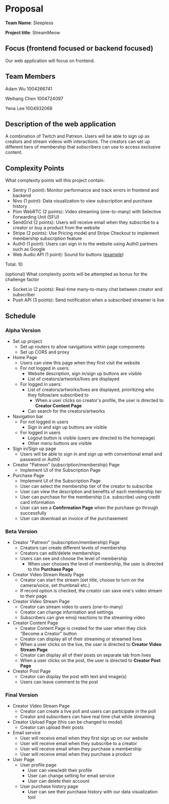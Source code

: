 # Proposal

**Team Name**: Sleepless

**Project title**: StreamMeow

## Focus (frontend focused or backend focused)

Our web application will focus on frontend.

## Team Members

Adam Wu 1004266741

Weihang Chen 1004724097

Yena Lee 1004932068

## Description of the web application

A combination of Twitch and Patreon. Users will be able to sign up as creators and stream videos with interactions. The creators can set up different tiers of membership that subscribers can use to access exclusive content.

## Complexity Points

What complexity points will this project contain:

- Sentry (1 point): Monitor performance and track errors in frontend and backend
- Nivo (1 point): Data visualization to view subscription and purchase history
- Pion WebRTC (2 points): Video streaming (one-to-many) with Selective Forwarding Unit (SFU)
- SendGrid (2 points): Users will receive email when they subscribe to a creator or buy a product from the website
- Stripe (2 points): Use Pricing model and Stripe Checkout to implement membership subscription feature
- Auth0 (1 point): Users can sign in to the website using Auth0 partners such as Google
- Web Audio API (1 point): Sound for buttons ([example](https://css-tricks.com/form-validation-web-audio/))

Total: 10

(optional) What complexity points will be attempted as bonus for the challenge factor

- Socket.io (2 points): Real-time many-to-many chat between creator and subscriber
- Push API (3 points): Send notification when a subscribed streamer is live

## Schedule

### Alpha Version

- Set up project
  - Set up routers to allow navigations within page components
  - Set up CORS and proxy
- Home Page
  - Users can view this page when they first visit the website
  - For not logged in users:
    - Website description, sign in/sign up buttons are visible
    - List of creators/artworks/lives are displayed
  - For logged in users:
    - List of creators/artworks/lives are displayed, prioritizing who they follow/are subscribed to
      - When a user clicks on creator's profile, the user is directed to **Creator Content Page**
    - Can search for the creators/artworks
- Navigation bar
  - For not logged in users
    - Sign in and sign up buttons are visible
  - For logged in users
    - Logout button is visible (users are directed to the homepage)
    - Other menu buttons are visible
- Sign in/Sign up page
  - Users will be able to sign in and sign up with conventional email and password or Auth0
- Creator "Patreon" (subscription/membership) Page
  - Implement UI of the Subscription Page
- Purchase Page
  - Implement UI of the Subscription Page
  - User can select the membership tier of the creator to subscribe
  - User can view the description and benefits of each membership tier
  - User can purchase for the membership (i.e. subscribe) using credit card information
  - User can see a **Confirmation Page** when the purchase go through successfully
  - User can download an invoice of the purchasement

### Beta Version

- Creator "Patreon" (subscription/membership) Page
  - Creators can create different levels of membership
  - Creators can edit/delete memberships
  - Users can see and choose the level of membership
    - When user chooses the level of membership, the user is directed to the **Purchase Page**
- Creator Video Stream Ready Page
  - Creator can start the stream (set title, choose to turn on the camera/voice, set thumbnail etc.)
  - If record option is checked, the creator can save one's video stream to their page
- Creator Video Stream Page
  - Creator can stream video to users (one-to-many)
  - Creator can change information and settings
  - Subscribers can give emoji reactions to the streaming video
- Creator Content Page
  - Creator Content Page is created for the user when they click "Become a Creator" button
  - Creator can display all of their streaming or streamed lives
  - When a user clicks on the live, the user is directed to **Creator Video Stream Page**
  - Creator can display all of their posts on separate tab from lives
  - When a user clicks on the post, the user is directed to **Creator Post Page**
- Creator Post Page
  - Creator can display the post with text and image(s)
  - Users can leave comment to the post

### Final Version

- Creator Video Stream Page
  - Creator can create a live poll and users can participate in the poll
  - Creator and subscribers can have real time chat while streaming
- Creator Upload Page (this can be changed to modal)
  - Creator can upload their posts
- Email service
  - User will receive email when they first sign up on our website
  - User will receive email when they subscribe to a creator
  - User will receive email when they purchase a membership
  - User will receive email when they purchase a product
- User Page
  - User profile page
    - User can view/edit their profile
    - User can change setting for email service
    - User can delete their account
  - User purchase history page
    - User can see their purchase history with our data visualization tool
